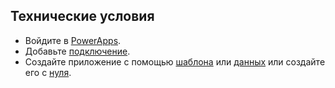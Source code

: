 ## <a name="prerequisites"></a>Технические условия
* Войдите в [PowerApps](https://web.powerapps.com?utm_source=padocs&utm_medium=linkinadoc&utm_campaign=referralsfromdoc).
* Добавьте [подключение](../maker/canvas-apps/add-manage-connections.md).
* Создайте приложение с помощью [шаблона](../maker/canvas-apps/get-started-test-drive.md) или [данных](../maker/canvas-apps/get-started-create-from-data.md) или создайте его с [нуля](../maker/canvas-apps/get-started-create-from-blank.md).
